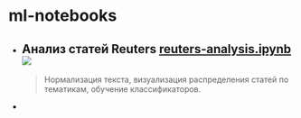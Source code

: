 # ml-notebooks
- ## Анализ статей Reuters  [**reuters-analysis.ipynb**](./reuters-analysis.ipynb) [<img src="https://colab.research.google.com/assets/colab-badge.svg" align="center">](https://colab.research.google.com/github/mipatov/ml-notebooks/blob/master/reuters-analysis.ipynb)

    > Нормализация текста, визуализация распределения статей по тематикам, обучение классификаторов.
- 